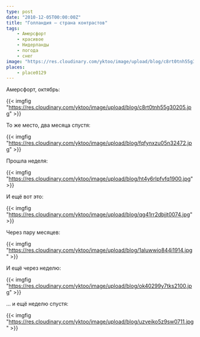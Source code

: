 ```yaml
---
type: post
date: "2010-12-05T00:00:00Z"
title: "Голландия — страна контрастов"
tags:
    - Амерсфорт
    - красивое
    - Нидерланды
    - погода
    - снег
image: "https://res.cloudinary.com/yktoo/image/upload/blog/c8rt0tnh55g30205.jpg"
places:
    - place0129
---
```


Амерсфорт, октябрь:

{{< imgfig "https://res.cloudinary.com/yktoo/image/upload/blog/c8rt0tnh55g30205.jpg" >}}

<!--more-->

То же место, два месяца спустя:

{{< imgfig "https://res.cloudinary.com/yktoo/image/upload/blog/fqfynxzu05n32472.jpg" >}}

Прошла неделя:

{{< imgfig "https://res.cloudinary.com/yktoo/image/upload/blog/ht4y6rlpfvfq1900.jpg" >}}

И ещё вот это:

{{< imgfig "https://res.cloudinary.com/yktoo/image/upload/blog/qg41rr2dbjjt0074.jpg" >}}

Через пару месяцев:

{{< imgfig "https://res.cloudinary.com/yktoo/image/upload/blog/1aluwwio844i1914.jpg" >}}

И ещё через неделю:

{{< imgfig "https://res.cloudinary.com/yktoo/image/upload/blog/ok40299y7tks2100.jpg" >}}

… и ещё неделю спустя:

{{< imgfig "https://res.cloudinary.com/yktoo/image/upload/blog/uzveiko5z9sw0711.jpg" >}}
